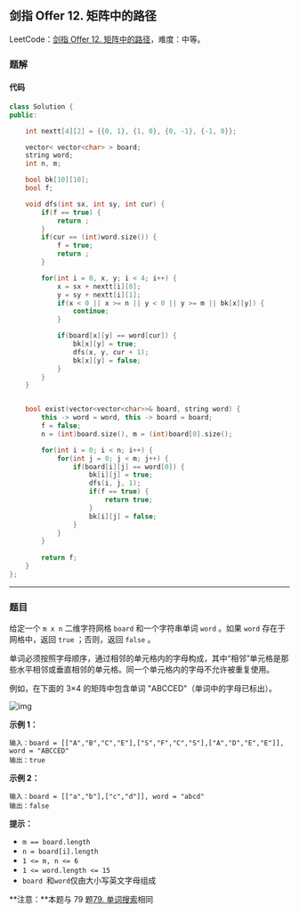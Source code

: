 ## 剑指 Offer 12. 矩阵中的路径

LeetCode：[剑指 Offer 12. 矩阵中的路径](https://leetcode.cn/problems/ju-zhen-zhong-de-lu-jing-lcof/)，难度：中等。

### 题解

#### 代码

```c++
class Solution {
public:

    int nextt[4][2] = {{0, 1}, {1, 0}, {0, -1}, {-1, 0}};

    vector< vector<char> > board;
    string word;
    int n, m;

    bool bk[10][10];
    bool f;

    void dfs(int sx, int sy, int cur) {
        if(f == true) {
            return ;
        }
        if(cur == (int)word.size()) {
            f = true;
            return ;
        }

        for(int i = 0, x, y; i < 4; i++) {
            x = sx + nextt[i][0];
            y = sy + nextt[i][1];
            if(x < 0 || x >= n || y < 0 || y >= m || bk[x][y]) {
                continue;
            }

            if(board[x][y] == word[cur]) {
                bk[x][y] = true;
                dfs(x, y, cur + 1);
                bk[x][y] = false;
            }
        }
    }


    bool exist(vector<vector<char>>& board, string word) {
        this -> word = word, this -> board = board;
        f = false;
        n = (int)board.size(), m = (int)board[0].size();

        for(int i = 0; i < n; i++) {
            for(int j = 0; j < m; j++) {
                if(board[i][j] == word[0]) {
                    bk[i][j] = true;
                    dfs(i, j, 1);
                    if(f == true) {
                        return true;
                    }
                    bk[i][j] = false;
                }
            }
        }
        
        return f;
    }
};
```



---



### 题目

给定一个 `m x n` 二维字符网格 `board` 和一个字符串单词 `word` 。如果 `word` 存在于网格中，返回 `true` ；否则，返回 `false` 。

单词必须按照字母顺序，通过相邻的单元格内的字母构成，其中“相邻”单元格是那些水平相邻或垂直相邻的单元格。同一个单元格内的字母不允许被重复使用。

 

例如，在下面的 3×4 的矩阵中包含单词 "ABCCED"（单词中的字母已标出）。

![img](https://gitee.com/xwl66/leetcode/raw/master/image/jianZhiOffer12-word2.jpg)

 

**示例 1：**

```
输入：board = [["A","B","C","E"],["S","F","C","S"],["A","D","E","E"]], word = "ABCCED"
输出：true
```

**示例 2：**

```
输入：board = [["a","b"],["c","d"]], word = "abcd"
输出：false
```

 

**提示：**

- `m == board.length`
- `n = board[i].length`
- `1 <= m, n <= 6`
- `1 <= word.length <= 15`
- `board `和` word `仅由大小写英文字母组成

**注意：**本题与 79 题[79. 单词搜索](https://leetcode.cn/problems/word-search/)相同


